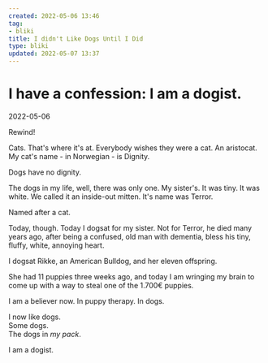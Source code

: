 ```yaml
---
created: 2022-05-06 13:46
tag:
- bliki
title: I didn't Like Dogs Until I Did
type: bliki
updated: 2022-05-07 13:37
---
```

   
# I have a confession: I am a dogist.   
2022-05-06   
   
Rewind!   
   
Cats. That's where it's at. Everybody wishes they were a cat. An aristocat. My cat's name - in Norwegian - is Dignity.   
   
Dogs have no dignity.   
   
The dogs in my life, well, there was only one. My sister's. It was tiny. It was white. We called it an inside-out mitten. It's name was Terror.   
   
Named after a cat.   
   
Today, though. Today I dogsat for my sister. Not for Terror, he died many years ago, after being a confused, old man with dementia, bless his tiny, fluffy, white, annoying heart.   
   
I dogsat Rikke, an American Bulldog, and her eleven offspring.   
   
She had 11 puppies three weeks ago, and today I am wringing my brain to come up with a way to steal one of the 1.700€ puppies.   
   
I am a believer now. In puppy therapy. In dogs.   
   
   
I now like dogs.   
Some dogs.   
The dogs in *my pack*.   
   
I am a dogist.